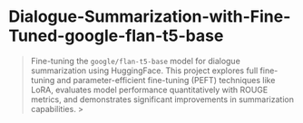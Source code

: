 # Dialogue-Summarization-with-Fine-Tuned-google-flan-t5-base
> Fine-tuning the `google/flan-t5-base` model for dialogue summarization using HuggingFace. This project explores full fine-tuning and parameter-efficient fine-tuning (PEFT) techniques like LoRA, evaluates model performance quantitatively with ROUGE metrics, and demonstrates significant improvements in summarization capabilities. >
